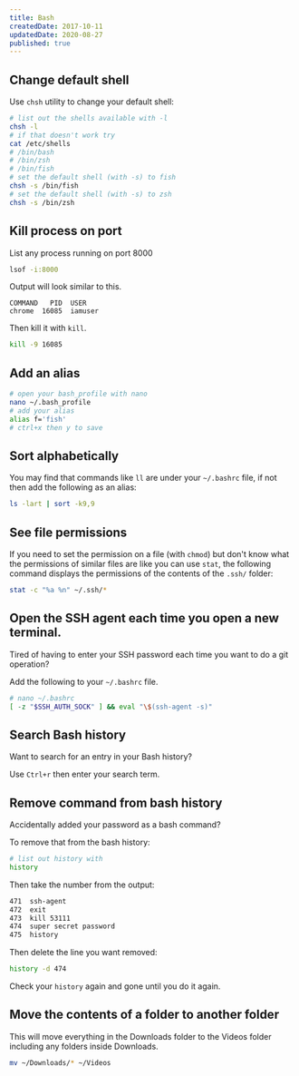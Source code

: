 ```yaml
---
title: Bash
createdDate: 2017-10-11
updatedDate: 2020-08-27
published: true
---
```


## Change default shell

Use `chsh` utility to change your default shell:

```bash
# list out the shells available with -l
chsh -l
# if that doesn't work try
cat /etc/shells
# /bin/bash
# /bin/zsh
# /bin/fish
# set the default shell (with -s) to fish
chsh -s /bin/fish
# set the default shell (with -s) to zsh
chsh -s /bin/zsh
```

## Kill process on port

List any process running on port 8000

```bash
lsof -i:8000
```

Output will look similar to this.

```text
COMMAND   PID  USER
chrome  16085  iamuser
```

Then kill it with `kill`.

```bash
kill -9 16085
```

## Add an alias

```bash
# open your bash_profile with nano
nano ~/.bash_profile
# add your alias
alias f='fish'
# ctrl+x then y to save
```

## Sort alphabetically

You may find that commands like `ll` are under your `~/.bashrc` file,
if not then add the following as an alias:

```bash
ls -lart | sort -k9,9
```

## See file permissions

If you need to set the permission on a file (with `chmod`) but don't
know what the permissions of similar files are like you can use
`stat`, the following command displays the permissions of the contents
of the `.ssh/` folder:

```bash
stat -c "%a %n" ~/.ssh/*
```

## Open the SSH agent each time you open a new terminal.

Tired of having to enter your SSH password each time you want to do a
git operation?

Add the following to your `~/.bashrc` file.

```bash
# nano ~/.bashrc
[ -z "$SSH_AUTH_SOCK" ] && eval "\$(ssh-agent -s)"
```

## Search Bash history

Want to search for an entry in your Bash history?

Use `Ctrl+r` then enter your search term.

## Remove command from bash history

Accidentally added your password as a bash command?

To remove that from the bash history:

```bash
# list out history with
history
```

Then take the number from the output:

```bash
471  ssh-agent
472  exit
473  kill 53111
474  super secret password
475  history
```

Then delete the line you want removed:

```bash
history -d 474
```

Check your `history` again and gone until you do it again.

## Move the contents of a folder to another folder

This will move everything in the Downloads folder to the Videos folder
including any folders inside Downloads.

```bash
mv ~/Downloads/* ~/Videos
```
